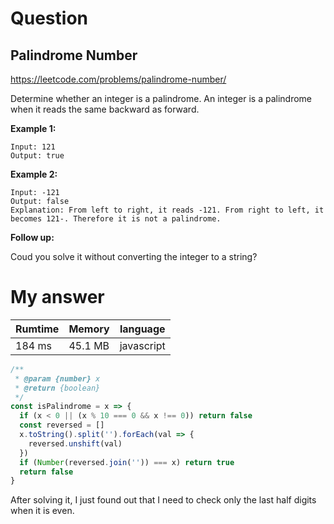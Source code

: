 # Question
## Palindrome Number
https://leetcode.com/problems/palindrome-number/

Determine whether an integer is a palindrome. An integer is a palindrome when it reads the same backward as forward.

**Example 1:**
```
Input: 121
Output: true
```
**Example 2:**
```
Input: -121
Output: false
Explanation: From left to right, it reads -121. From right to left, it becomes 121-. Therefore it is not a palindrome.
```

**Follow up:**

Coud you solve it without converting the integer to a string?

# My answer
|Rumtime|Memory|language|
|----|-----|-----|
|184 ms|45.1 MB|javascript|

```javascript
/**
 * @param {number} x
 * @return {boolean}
 */
const isPalindrome = x => {
  if (x < 0 || (x % 10 === 0 && x !== 0)) return false
  const reversed = []
  x.toString().split('').forEach(val => {
    reversed.unshift(val)
  })
  if (Number(reversed.join('')) === x) return true
  return false
}
```

After solving it, I just found out that I need to check only the last half digits when it is even.